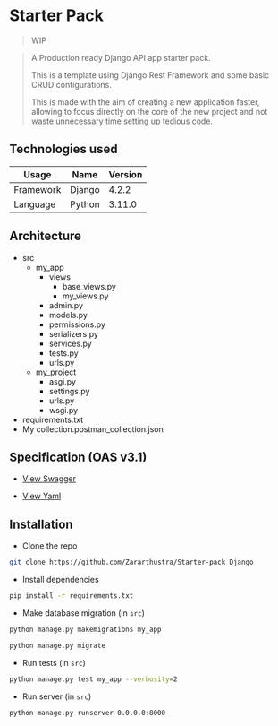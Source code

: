 # Starter Pack
> WIP

> A Production ready Django API app starter pack.
> 
> This is a template using Django Rest Framework and some basic CRUD configurations.
> 
> This is made with the aim of creating a new application faster, allowing to focus directly on the core of the new project and not waste unnecessary time setting up tedious code.


## Technologies used

|Usage|Name|Version|
|-|-|-|
|Framework|Django|4.2.2
|Language|Python|3.11.0

## Architecture

- src
  - my_app
    - views
      - base_views.py
      - my_views.py
    - admin.py
    - models.py
    - permissions.py
    - serializers.py
    - services.py
    - tests.py
    - urls.py
  - my_project
    - asgi.py
    - settings.py
    - urls.py
    - wsgi.py
- requirements.txt
- My collection.postman_collection.json

## Specification (OAS v3.1)

- [View Swagger](https://app.swaggerhub.com/apis-docs/ARTHMAYER/api-template/1.0.0)

- [View Yaml](./specification.yml)

## Installation

- Clone the repo
```bash
git clone https://github.com/Zararthustra/Starter-pack_Django
```

- Install dependencies
```bash
pip install -r requirements.txt
```

- Make database migration (in `src`)
```bash
python manage.py makemigrations my_app
```
```bash
python manage.py migrate
```

- Run tests (in `src`)
```bash
python manage.py test my_app --verbosity=2
```

- Run server (in `src`)
```bash
python manage.py runserver 0.0.0.0:8000
```